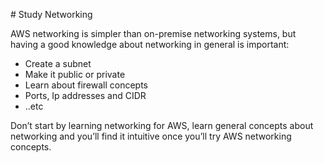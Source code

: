# Study Networking

AWS networking is simpler than on-premise networking systems, but having a good knowledge about networking in general is important:

- Create a subnet
- Make it public or private
- Learn about firewall concepts
- Ports, Ip addresses and CIDR
- ..etc

Don’t start by learning networking for AWS, learn general concepts about networking and you’ll find it intuitive once you’ll try AWS networking concepts.
